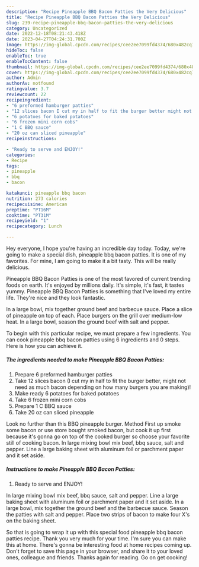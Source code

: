 ```yaml
---
description: "Recipe Pineapple BBQ Bacon Patties the Very Delicious"
title: "Recipe Pineapple BBQ Bacon Patties the Very Delicious"
slug: 239-recipe-pineapple-bbq-bacon-patties-the-very-delicious
category: Uncategorized
date: 2022-12-18T08:21:43.418Z
date: 2023-04-27T04:24:31.700Z
image: https://img-global.cpcdn.com/recipes/cee2ee7099fd4374/680x482cq70/pineapple-bbq-bacon-patties-recipe-main-photo.jpg
hideToc: false
enableToc: true
enableTocContent: false
thumbnail: https://img-global.cpcdn.com/recipes/cee2ee7099fd4374/680x482cq70/pineapple-bbq-bacon-patties-recipe-main-photo.jpg
cover: https://img-global.cpcdn.com/recipes/cee2ee7099fd4374/680x482cq70/pineapple-bbq-bacon-patties-recipe-main-photo.jpg
author: Admin
authorAv: notfound
ratingvalue: 3.7
reviewcount: 22
recipeingredient:
- "6 preformed hamburger patties"
- "12 slices bacon I cut my in half to fit the burger better might not need as much bacon depending on how many burgers you are making"
- "6 potatoes for baked potatoes"
- "6 frozen mini corn cobs"
- "1 C BBQ sauce"
- "20 oz can sliced pineapple"
recipeinstructions:

- "Ready to serve and ENJOY!"
categories:
- Recipe
tags:
- pineapple
- bbq
- bacon

katakunci: pineapple bbq bacon 
nutrition: 273 calories
recipecuisine: American
preptime: "PT16M"
cooktime: "PT31M"
recipeyield: "1"
recipecategory: Lunch

---
```



Hey everyone, I hope you're having an incredible day today. Today, we're going to make a special dish, pineapple bbq bacon patties. It is one of my favorites. For mine, I am going to make it a bit tasty. This will be really delicious.

Pineapple BBQ Bacon Patties is one of the most favored of current trending foods on earth. It's enjoyed by millions daily. It's simple, it's fast, it tastes yummy. Pineapple BBQ Bacon Patties is something that I've loved my entire life. They're nice and they look fantastic.

In a large bowl, mix together ground beef and barbecue sauce. Place a slice of pineapple on top of each. Place burgers on the grill over medium-low heat. In a large bowl, season the ground beef with salt and pepper.


To begin with this particular recipe, we must prepare a few ingredients. You can cook pineapple bbq bacon patties using 6 ingredients and 0 steps. Here is how you can achieve it.

<!--inarticleads1-->

##### The ingredients needed to make Pineapple BBQ Bacon Patties:

1. Prepare 6 preformed hamburger patties
1. Take 12 slices bacon (I cut my in half to fit the burger better, might not need as much bacon depending on how many burgers you are making)!
1. Make ready 6 potatoes for baked potatoes
1. Take 6 frozen mini corn cobs
1. Prepare 1 C BBQ sauce
1. Take 20 oz can sliced pineapple


Look no further than this BBQ pineapple burger. Method First up smoke some bacon or use store bought smoked bacon, but cook it up first because it&#39;s gonna go on top of the cooked burger so choose your favorite still of cooking bacon. In large mixing bowl mix beef, bbq sauce, salt and pepper. Line a large baking sheet with aluminum foil or parchment paper and it set aside. 

<!--inarticleads2-->

##### Instructions to make Pineapple BBQ Bacon Patties:


1. Ready to serve and ENJOY!

In large mixing bowl mix beef, bbq sauce, salt and pepper. Line a large baking sheet with aluminum foil or parchment paper and it set aside. In a large bowl, mix together the ground beef and the barbecue sauce. Season the patties with salt and pepper. Place two strips of bacon to make four X&#39;s on the baking sheet. 

So that is going to wrap it up with this special food pineapple bbq bacon patties recipe. Thank you very much for your time. I'm sure you can make this at home. There's gonna be interesting food at home recipes coming up. Don't forget to save this page in your browser, and share it to your loved ones, colleague and friends. Thanks again for reading. Go on get cooking!
